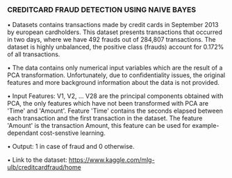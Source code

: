 ### CREDITCARD FRAUD DETECTION USING NAIVE BAYES

•	Datasets contains transactions made by credit cards in September 2013 by european cardholders. This dataset presents transactions that occurred in two days, where we have 492 frauds out of 284,807 transactions. The dataset is highly unbalanced, the positive class (frauds) account for 0.172% of all transactions.

•	The data contains only numerical input variables which are the result of a PCA transformation. Unfortunately, due to confidentiality issues, the original features and more background information about the data is not provided.

•	Input Features: V1, V2, ... V28 are the principal components obtained with PCA, the only features which have not been transformed with PCA are 'Time' and 'Amount'. Feature 'Time' contains the seconds elapsed between each transaction and the first transaction in the dataset. The feature 'Amount' is the transaction Amount, this feature can be used for example-dependant cost-senstive learning.

•	Output: 1 in case of fraud and 0 otherwise.

•	Link to the dataset: https://www.kaggle.com/mlg-ulb/creditcardfraud/home
